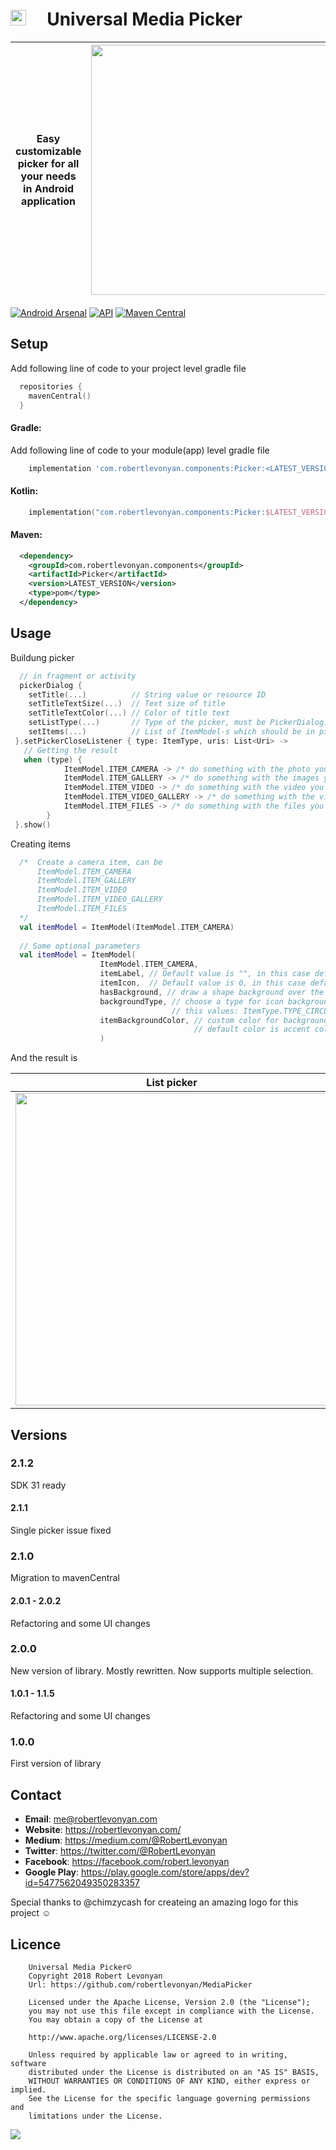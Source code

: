 # <img src="https://github.com/robertlevonyan/MediaPicker/blob/master/Images/logo.png"  width="25" height="25" /> &nbsp;&nbsp;&nbsp; Universal Media Picker

|Easy customizable picker for all your needs in Android application|<img src="https://github.com/robertlevonyan/MediaPicker/blob/master/Images/picker.png"  width="400" />|
|----------------------------------------------------------------------------------------------|-----------|

[![Android Arsenal](https://img.shields.io/badge/Android%20Arsenal-Universal%20Media%20Picker-yellow.svg?style=flat-square)](https://android-arsenal.com/details/1/6862) [![API](https://img.shields.io/badge/API-14%2B-yellow.svg?style=flat-square)](https://android-arsenal.com/api?level=14) [![Maven Central](https://maven-badges.herokuapp.com/maven-central/com.robertlevonyan.components/Picker/badge.svg)](https://maven-badges.herokuapp.com/maven-central/com.robertlevonyan.components/Picker)

## Setup

Add following line of code to your project level gradle file

```kotlin
  repositories {
    mavenCentral()
  }
```

#### Gradle:

Add following line of code to your module(app) level gradle file

```groovy
    implementation 'com.robertlevonyan.components:Picker:<LATEST_VERSION>'
```

#### Kotlin:

```kotlin
    implementation("com.robertlevonyan.components:Picker:$LATEST_VERSION")
```

#### Maven:

```xml
  <dependency>
    <groupId>com.robertlevonyan.components</groupId>
    <artifactId>Picker</artifactId>
    <version>LATEST_VERSION</version>
    <type>pom</type>
  </dependency>
```

## Usage

Buildung picker
```kotlin
  // in fragment or activity
  pickerDialog {
    setTitle(...)          // String value or resource ID
    setTitleTextSize(...)  // Text size of title
    setTitleTextColor(...) // Color of title text
    setListType(...)       // Type of the picker, must be PickerDialog.TYPE_LIST or PickerDialog.TYPE_Grid
    setItems(...)          // List of ItemModel-s which should be in picker
 }.setPickerCloseListener { type: ItemType, uris: List<Uri> ->
   // Getting the result
   when (type) {
            ItemModel.ITEM_CAMERA -> /* do something with the photo you've taken */
            ItemModel.ITEM_GALLERY -> /* do something with the images you've chosen */
            ItemModel.ITEM_VIDEO -> /* do something with the video you've recorded */
            ItemModel.ITEM_VIDEO_GALLERY -> /* do something with the videos you've chosen */
            ItemModel.ITEM_FILES -> /* do something with the files you've chosen */
        }
 }.show()
```

Creating items
```kotlin
  /*  Create a camera item, can be
      ItemModel.ITEM_CAMERA 
      ItemModel.ITEM_GALLERY
      ItemModel.ITEM_VIDEO
      ItemModel.ITEM_VIDEO_GALLERY 
      ItemModel.ITEM_FILES 
  */
  val itemModel = ItemModel(ItemModel.ITEM_CAMERA)
  
  // Some optional parameters
  val itemModel = ItemModel(
                    ItemModel.ITEM_CAMERA,
                    itemLabel, // Default value is "", in this case default text value will be set
                    itemIcon,  // Default value is 0, in this case default icon will be set
                    hasBackground, // draw a shape background over the icon, default value is true
                    backgroundType, // choose a type for icon background, only works if hasBackground is true, can have one of
                                    // this values: ItemType.TYPE_CIRCLE, ItemType.TYPE_SQUARE, ItemType.TYPE_ROUNDED_SQUARE
                    itemBackgroundColor, // custom color for background shape, only works if hasBackground is true, 
                                         // default color is accent color of your app
                    )
```

And the result is

|List picker                                            |Grid picker                                                |
|-------------------------------------------------------|-----------------------------------------------------------|
|<img src="https://github.com/robertlevonyan/MediaPicker/blob/master/Images/picker_list.jpg"  width="500" />|<img src="https://github.com/robertlevonyan/MediaPicker/blob/master/Images/picker_grid.jpg"  width="500" />|

## Versions

### 2.1.2

SDK 31 ready

#### 2.1.1

Single picker issue fixed

### 2.1.0

Migration to mavenCentral

#### 2.0.1 - 2.0.2

Refactoring and some UI changes

### 2.0.0

New version of library.
Mostly rewritten. Now supports multiple selection.

#### 1.0.1 - 1.1.5

Refactoring and some UI changes

### 1.0.0

First version of library

## Contact

- **Email**: me@robertlevonyan.com
- **Website**: https://robertlevonyan.com/
- **Medium**: https://medium.com/@RobertLevonyan
- **Twitter**: https://twitter.com/@RobertLevonyan
- **Facebook**: https://facebook.com/robert.levonyan
- **Google Play**: https://play.google.com/store/apps/dev?id=5477562049350283357

Special thanks to @chimzycash for createing an amazing logo for this project ☺️

## Licence

```
    Universal Media Picker©
    Copyright 2018 Robert Levonyan
    Url: https://github.com/robertlevonyan/MediaPicker

    Licensed under the Apache License, Version 2.0 (the "License");
    you may not use this file except in compliance with the License.
    You may obtain a copy of the License at

    http://www.apache.org/licenses/LICENSE-2.0

    Unless required by applicable law or agreed to in writing, software
    distributed under the License is distributed on an "AS IS" BASIS,
    WITHOUT WARRANTIES OR CONDITIONS OF ANY KIND, either express or implied.
    See the License for the specific language governing permissions and
    limitations under the License.
```

<img src="https://github.com/robertlevonyan/MediaPicker/blob/master/Images/logo_title.png"/>
